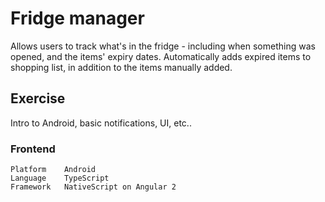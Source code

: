 # Fridge manager

Allows users to track what's in the fridge - including when something was opened, and the items' expiry dates. Automatically adds expired items to shopping list, in addition to the items manually added.

## Exercise

Intro to Android, basic notifications, UI, etc..

### Frontend
```
Platform	Android
Language	TypeScript
Framework	NativeScript on Angular 2
```